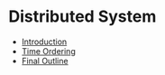 # Distributed System

- [Introduction](introduction)
- [Time Ordering](time_ordering)
- [Final Outline](final_outline)
